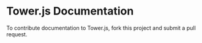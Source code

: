 # Tower.js Documentation

To contribute documentation to Tower.js, fork this project and submit a pull request.